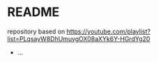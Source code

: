 # README

repository based on 
https://youtube.com/playlist?list=PLqsayW8DhUmuvgOX08aXYk6Y-HGrdYg20

* ...
